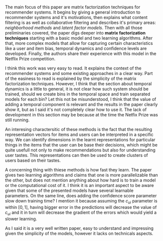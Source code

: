 The main focus of this paper are matrix factorization techniques for recommender systems. It begins by giving a general introduction to recommender systems and it's motivations, then explains what content filtering is as well as collaborative filtering and describes it's primary areas: *neighborhood methods* and *latent factor models*. Then with all those preliminaries covered, the paper digs deeper into **matrix factorization techniques** starting with a basic model and two learning algorithms. After that, more complex models that allow for capturing certain characteristics like a user and item bias, temporal dynamics and confidence levels are developed. Finally, the authors share their experience with this model in the Netflix Prize competition.

I think this work was very easy to read. It explains the context of the recommender systems and some existing approaches in a clear way. Part of the easiness to read is explained by the simplicity of the matrix factorization techniques. However, I think that the section about temporal dynamics is a little to general, it is not clear how such system should be trained, should we create bins in the temporal space and train separated models for each bin? Let this not be misunderstood, I think that the value of adding a temporal component is relevant and the results in the paper clearly show it, but as I said it's not completely clear how to use it. The lack of development in this section may be because at the time the Netfix Prize was still running.

An interesing charactersitic of these methods is the fact that the resulting representation vectors for items and users can be interpreted in a specific way. We can identify dimensions in the learnt representations for particular things in the items that the user can be base their decisions, which might be quite usefull not only to make recommendations but also for understanding user tastes. This representations can then be used to create clusters of users based on their tastes.

A concerning thing with thiese methods is how fast they learn. The paper gives two learning algorithms and claims that one is more parallelizable than the other, but does not mention anything about how hard is to train a model or the computational cost of it. I think it is an important aspect to be aware given that some of the presented models have several learnable parameters. On the same line, does adding the confidence score parameter slow down training time? I mention it because assuming the $c_{ui}$ parameter is within $[0, 1]$, having bigger error in the predictions will decrease the value of $c_{ui}$ and it in turn will decrease the gradient of the errors which would yield a slower learning.

As I said it is a very well written paper, easy to understand and impressing given the simplicity of the models, however it lacks on technicals aspects.

